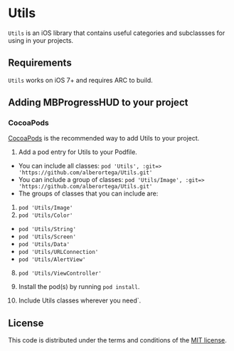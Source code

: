 # Utils

`Utils` is an iOS library that contains useful categories and subclassses for using in your projects.

## Requirements

`Utils` works on iOS 7+ and requires ARC to build.

## Adding MBProgressHUD to your project

### CocoaPods

[CocoaPods](http://cocoapods.org) is the recommended way to add Utils to your project.

1. Add a pod entry for Utils to your Podfile.
  * You can include all classes: `pod 'Utils', :git=> 'https://github.com/alberortega/Utils.git'`
  * You can include a group of classes: `pod 'Utils/Image', :git=> 'https://github.com/alberortega/Utils.git'`
  * The groups of classes that you can include are: 
   1. `pod 'Utils/Image'`
   2. `pod 'Utils/Color'`
  * `pod 'Utils/String'`
  * `pod 'Utils/Screen'`
  * `pod 'Utils/Data'`
  * `pod 'Utils/URLConnection'`
  * `pod 'Utils/AlertView'`
  8. `pod 'Utils/ViewController'`

2. Install the pod(s) by running `pod install`.
3. Include Utils classes wherever you need`.

## License

This code is distributed under the terms and conditions of the [MIT license](LICENSE).
